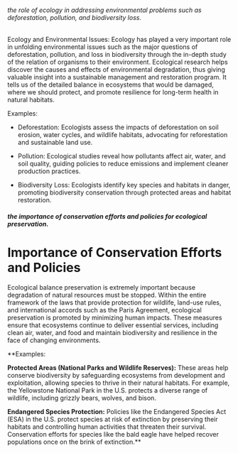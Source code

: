 
###### the role of ecology in addressing environmental problems such as deforestation, pollution, and biodiversity loss.

Ecology and Environmental Issues: Ecology has played a very important role in unfolding environmental issues such as the major questions of deforestation, pollution, and loss in biodiversity through the in-depth study of the relation of organisms to their environment. Ecological research helps discover the causes and effects of environmental degradation, thus giving valuable insight into a sustainable management and restoration program. It tells us of the detailed balance in ecosystems that would be damaged, where we should protect, and promote resilience for long-term health in natural habitats.

Examples:

- Deforestation: Ecologists assess the impacts of deforestation on soil erosion, water cycles, and wildlife habitats, advocating for reforestation and sustainable land use.

- Pollution: Ecological studies reveal how pollutants affect air, water, and soil quality, guiding policies to reduce emissions and implement cleaner production practices.

- Biodiversity Loss: Ecologists identify key species and habitats in danger, promoting biodiversity conservation through protected areas and habitat restoration.

##### the importance of conservation efforts and policies for ecological preservation.
# Importance of Conservation Efforts and Policies

Ecological balance preservation is extremely important because degradation of natural resources must be stopped. Within the entire framework of the laws that provide protection for wildlife, land-use rules, and international accords such as the Paris Agreement, ecological preservation is promoted by minimizing human impacts. These measures ensure that ecosystems continue to deliver essential services, including clean air, water, and food and maintain biodiversity and resilience in the face of changing environments.

**Examples:

**Protected Areas (National Parks and Wildlife Reserves):** These areas help conserve biodiversity by safeguarding ecosystems from development and exploitation, allowing species to thrive in their natural habitats. For example, the Yellowstone National Park in the U.S. protects a diverse range of wildlife, including grizzly bears, wolves, and bison.

**Endangered Species Protection:** Policies like the Endangered Species Act (ESA) in the U.S. protect species at risk of extinction by preserving their habitats and controlling human activities that threaten their survival. Conservation efforts for species like the bald eagle have helped recover populations once on the brink of extinction.**

